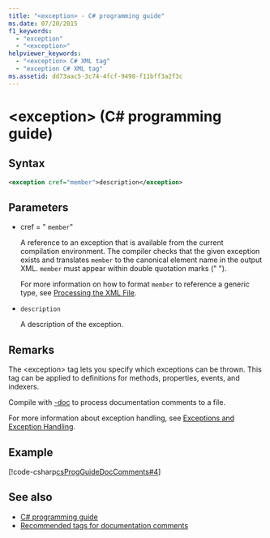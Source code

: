 ```yaml
---
title: "<exception> - C# programming guide"
ms.date: 07/20/2015
f1_keywords:
  - "exception"
  - "<exception>"
helpviewer_keywords:
  - "<exception> C# XML tag"
  - "exception C# XML tag"
ms.assetid: dd73aac5-3c74-4fcf-9498-f11bff3a2f3c
---
```

# \<exception> (C# programming guide)

## Syntax

```xml
<exception cref="member">description</exception>
```

## Parameters

- cref = " `member`"

  A reference to an exception that is available from the current compilation environment. The compiler checks that the given exception exists and translates `member` to the canonical element name in the output XML. `member` must appear within double quotation marks (" ").

  For more information on how to format `member` to reference a generic type, see [Processing the XML File](processing-the-xml-file.md).

- `description`

  A description of the exception.

## Remarks

The \<exception> tag lets you specify which exceptions can be thrown. This tag can be applied to definitions for methods, properties, events, and indexers.

Compile with [-doc](../../language-reference/compiler-options/doc-compiler-option.md) to process documentation comments to a file.

For more information about exception handling, see [Exceptions and Exception Handling](../exceptions/index.md).

## Example

[!code-csharp[csProgGuideDocComments#4](~/samples/snippets/csharp/VS_Snippets_VBCSharp/csProgGuideDocComments/CS/DocComments.cs#4)]

## See also

- [C# programming guide](../index.md)
- [Recommended tags for documentation comments](recommended-tags-for-documentation-comments.md)
